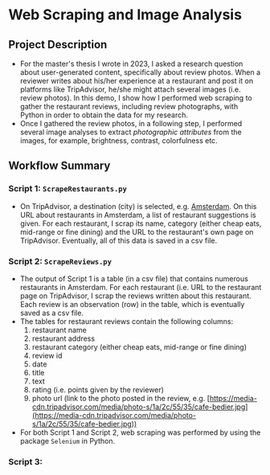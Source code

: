 # Web Scraping and Image Analysis

## Project Description
* For the master's thesis I wrote in 2023, I asked a research question about user-generated content, specifically about review photos. When a reviewer writes about his/her experience at a restaurant and post it on platforms like TripAdvisor, he/she might attach several images (i.e. review photos). In this demo, I show how I performed web scraping to gather the restaurant reviews, including review photographs, with Python in order to obtain the data for my research.
* Once I gathered the review photos, in a following step, I performed several image analyses to extract *photographic attributes* from the images, for example, brightness, contrast, colorfulness etc.

## Workflow Summary
### Script 1: ```ScrapeRestaurants.py```
* On TripAdvisor, a destination (city) is selected, e.g. [Amsterdam](https://www.tripadvisor.com/Restaurants-g188590-Amsterdam_North_Holland_Province.html). On this URL about restaurants in Amsterdam, a list of restaurant suggestions is given. For each restaurant, I scrap its name, category (either cheap eats, mid-range or fine dining) and the URL to the restaurant's own page on TripAdvisor. Eventually, all of this data is saved in a csv file.

### Script 2: ```ScrapeReviews.py```
* The output of Script 1 is a table (in a csv file) that contains numerous restaurants in Amsterdam. For each restaurant (i.e. URL to the restaurant page on TripAdvisor, I scrap the reviews written about this restaurant. Each review is an observation (row) in the table, which is eventually saved as a csv file.
* The tables for restaurant reviews contain the following columns:
  1. restaurant name
  2. restaurant address
  3. restaurant category (either cheap eats, mid-range or fine dining)
  4. review id
  5. date
  6. title
  7. text
  8. rating (i.e. points given by the reviewer)
  9. photo url (link to the photo posted in the review, e.g. [https://media-cdn.tripadvisor.com/media/photo-s/1a/2c/55/35/cafe-bedier.jpg](https://media-cdn.tripadvisor.com/media/photo-s/1a/2c/55/35/cafe-bedier.jpg))
* For both Script 1 and Script 2, web scraping was performed by using the package ```Selenium``` in Python.

### Script 3: 

